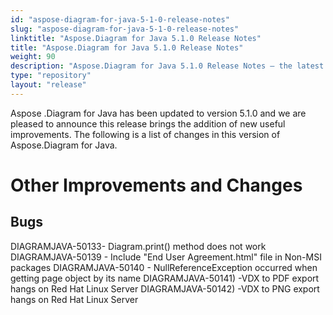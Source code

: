 ```yaml
---
id: "aspose-diagram-for-java-5-1-0-release-notes"
slug: "aspose-diagram-for-java-5-1-0-release-notes"
linktitle: "Aspose.Diagram for Java 5.1.0 Release Notes"
title: "Aspose.Diagram for Java 5.1.0 Release Notes"
weight: 90
description: "Aspose.Diagram for Java 5.1.0 Release Notes – the latest updates and fixes."
type: "repository"
layout: "release"
---
```


Aspose .Diagram for Java has been updated to version 5.1.0 and we are pleased to announce this release brings the addition of new useful improvements.
The following is a list of changes in this version of Aspose.Diagram for Java.
# **Other Improvements and Changes**
## **Bugs**
DIAGRAMJAVA-50133- Diagram.print() method does not work
DIAGRAMJAVA-50139 - Include "End User Agreement.html" file in Non-MSI packages
DIAGRAMJAVA-50140 - NullReferenceException occurred when getting page object by its name
DIAGRAMJAVA-50141) -VDX to PDF export hangs on Red Hat Linux Server
DIAGRAMJAVA-50142) -VDX to PNG export hangs on Red Hat Linux Server
